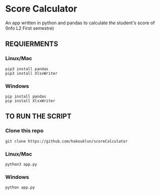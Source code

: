 # Score Calculator

An app written in python and pandas to calculate
the student's score of (Info L2 First semestre)

## REQUIERMENTS

### Linux/Mac

```
pip3 install pandas 
pip3 install XlsxWriter
```

### Windows

```
pip install pandas 
pip install XlsxWriter
```

## TO RUN THE SCRIPT

### Clone this repo

```
git clone https://github.com/hakouklvn/scoreCalculator
```

### Linux/Mac

```
python3 app.py
```

### Windows

```
python app.py
```

